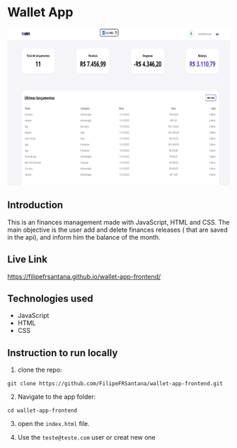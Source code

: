 # Wallet App

<img src="https://github.com/FilipeFRSantana/wallet-app-frontend/blob/main/src/img/Preview.png" alt="Wallet App Preview" height="356" width="756">

## Introduction

This is an finances management made with JavaScript, HTML and CSS. The main objective is the user add and delete finances releases ( that are saved in the api), and inform him the balance of the month.

## Live Link

https://filipefrsantana.github.io/wallet-app-frontend/

## Technologies used

- JavaScript
- HTML
- CSS

## Instruction to run locally

1. clone the repo:

```
git clone https://github.com/FilipeFRSantana/wallet-app-frontend.git
```

2. Navigate to the app folder:

```
cd wallet-app-frontend
```

3. open the `index.html` file.

4. Use the `teste@teste.com` user or creat new one
